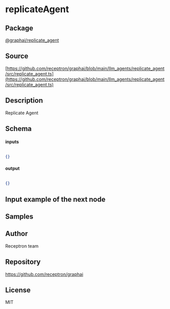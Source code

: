 # replicateAgent

## Package
[@graphai/replicate_agent](https://www.npmjs.com/package/@graphai/replicate_agent)
## Source
[https://github.com/receptron/graphai/blob/main/llm_agents/replicate_agent/src/replicate_agent.ts](https://github.com/receptron/graphai/blob/main/llm_agents/replicate_agent/src/replicate_agent.ts)

## Description

Replicate Agent

## Schema

#### inputs

```json

{}

````

#### output

```json

{}

````

## Input example of the next node



## Samples



## Author

Receptron team

## Repository

https://github.com/receptron/graphai

## License

MIT

